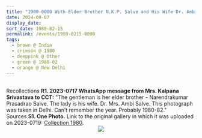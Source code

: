 ```yaml
---
title: "1980-0000 With Elder Brother N.K.P. Salve and His Wife Dr. Ambi Salve, New Delhi, India (other years 81 and 82)"
date: 2024-09-07
display_date: 
sort_date: 1980-02-15
permalink: /events/1980-0215-0000
tags:
  - brown @ India
  - crimson @ 1980
  - deeppink @ Other
  - green @ 1980-02
  - orange @ New Delhi
---
```


<br>

<wave-list>
  <list-title color="DarkSeaGreen" width="65"> Recollections</list-title>
  <list-item color="BlanchedAlmond" width="280"><b>R1. 2023-0717 WhatsApp message from Mrs. Kalpana Srivastava to CCT:</b> "The gentleman is her elder brother - Narendrakumar Prasadrao Salve. The lady is his wife. Dr. Mrs. Ambi Salve. This photograph was taken in Delhi. Can’t remember the year. Probably 1980-82."</list-item>
</wave-list>

<br>

<wave-list>
  <list-title color="DarkSeaGreen" width="40">Sources</list-title>
  <list-item color="BlanchedAlmond"  width="280"><b>S1. One Photo.</b> Link to the original gallery in which it was uploaded on 2023-0719: <a href="https://eternalmoments.smugmug.com/Collections/Mrs-Kalpana-Srivastava-Collection/1980/">Collection 1980</a>.</list-item>
</wave-list>

<div style="text-align: center"><img src="https://pub-bcc3cbe9b1e94ba1ac28915f7a3900fa.r2.dev/1980-0000_With_Elder_Brother_N.K.P._Salve_and_His_Wife_Dr._Ambi_Salve_New_Delhi_India_(other_years_81_and_82)_01_(Mrs._Kalpana_Srivastava_Collection).jpeg" /></div>